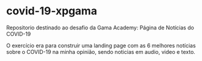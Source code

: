 # covid-19-xpgama
Repositorio destinado ao desafio da Gama Academy: Página de Notícias do COVID-19

O exercício era para construir uma landing page com as 6 melhores notícias sobre o COVID-19 na minha opinião, sendo noticias em audio, video e texto.

